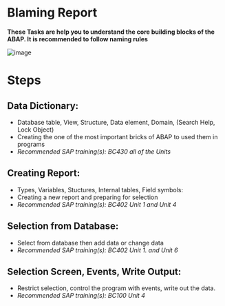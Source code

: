 # Blaming Report
**These Tasks are help you to understand the core building blocks of the ABAP.
It is recommended to follow naming rules**

![image](https://github.com/stengi95/Programming_in_ABAP/assets/65551082/d7d44fb7-0114-4e1f-b940-25f00724aa86)

# Steps
## Data Dictionary:
   * Database table, View, Structure, Data element, Domain, (Search Help, Lock Object)
   * Creating the one of the most important bricks of ABAP to used them in programs
   * *Recommended SAP training(s): BC430 all of the Units*

## Creating Report:
   * Types, Variables, Stuctures, Internal tables, Field symbols:
   * Creating a new report and preparing for selection
   * *Recommended SAP training(s): BC402 Unit 1 and Unit 4*

## Selection from Database:
   * Select from database then add data or change data
   * *Recommended SAP training(s): BC402 Unit 1. and Unit 6*   

## Selection Screen, Events, Write Output:
   * Restrict selection, control the program with events, write out the data.
   * *Recommended SAP training(s): BC100 Unit 4*




